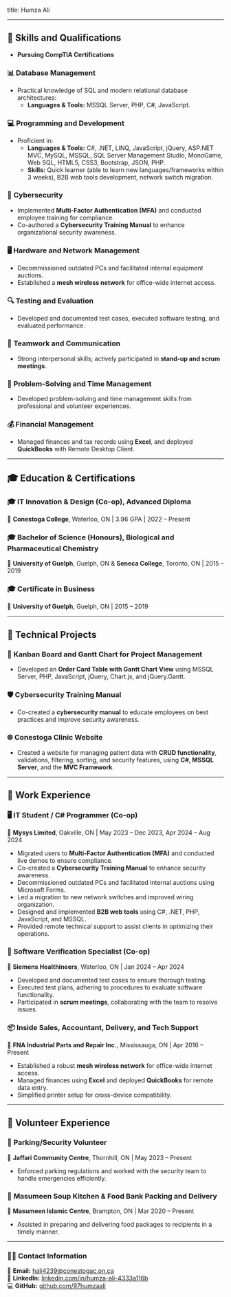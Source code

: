 title: Humza Ali

---

## 🚀 **Skills and Qualifications**
- **Pursuing CompTIA Certifications**

### 📊 **Database Management**
- Practical knowledge of SQL and modern relational database architectures:
  - **Languages & Tools:** MSSQL Server, PHP, C#, JavaScript.

### 💻 **Programming and Development**
- Proficient in:
  - **Languages & Tools:** C#, .NET, LINQ, JavaScript, jQuery, ASP.NET MVC, MySQL, MSSQL, SQL Server Management Studio, MonoGame, Web SQL, HTML5, CSS3, Bootstrap, JSON, PHP.
  - **Skills:** Quick learner (able to learn new languages/frameworks within 3 weeks), B2B web tools development, network switch migration.

### 🔐 **Cybersecurity**
- Implemented **Multi-Factor Authentication (MFA)** and conducted employee training for compliance.
- Co-authored a **Cybersecurity Training Manual** to enhance organizational security awareness.

### 🖥️ **Hardware and Network Management**
- Decommissioned outdated PCs and facilitated internal equipment auctions.
- Established a **mesh wireless network** for office-wide internet access.

### 🔍 **Testing and Evaluation**
- Developed and documented test cases, executed software testing, and evaluated performance.

### 👥 **Teamwork and Communication**
- Strong interpersonal skills; actively participated in **stand-up and scrum meetings**.

### 🧠 **Problem-Solving and Time Management**
- Developed problem-solving and time management skills from professional and volunteer experiences.

### 💰 **Financial Management**
- Managed finances and tax records using **Excel**, and deployed **QuickBooks** with Remote Desktop Client.

---

## 🎓 **Education & Certifications**
### 🎓 **IT Innovation & Design (Co-op), Advanced Diploma**  
📍 **Conestoga College**, Waterloo, ON | 3.96 GPA | 2022 – Present

### 🎓 **Bachelor of Science (Honours), Biological and Pharmaceutical Chemistry**  
📍 **University of Guelph**, Guelph, ON & **Seneca College**, Toronto, ON | 2015 – 2019

### 🎓 **Certificate in Business**  
📍 **University of Guelph**, Guelph, ON | 2015 – 2019

---

## 🔨 **Technical Projects**

### 📝 **Kanban Board and Gantt Chart for Project Management**
- Developed an **Order Card Table with Gantt Chart View** using MSSQL Server, PHP, JavaScript, jQuery, Chart.js, and jQuery.Gantt.

### 🛡️ **Cybersecurity Training Manual**
- Co-created a **cybersecurity manual** to educate employees on best practices and improve security awareness.

### 🌐 **Conestoga Clinic Website**
- Created a website for managing patient data with **CRUD functionality**, validations, filtering, sorting, and security features, using **C#, MSSQL Server**, and the **MVC Framework**.

---

## 💼 **Work Experience**

### 🖥️ **IT Student / C# Programmer (Co-op)**
📍 **Mysys Limited**, Oakville, ON | May 2023 – Dec 2023, Apr 2024 – Aug 2024
- Migrated users to **Multi-Factor Authentication (MFA)** and conducted live demos to ensure compliance.
- Co-created a **Cybersecurity Training Manual** to enhance security awareness.
- Decommissioned outdated PCs and facilitated internal auctions using Microsoft Forms.
- Led a migration to new network switches and improved wiring organization.
- Designed and implemented **B2B web tools** using C#, .NET, PHP, JavaScript, and MSSQL.
- Provided remote technical support to assist clients in optimizing their operations.

### 🧪 **Software Verification Specialist (Co-op)**
📍 **Siemens Healthineers**, Waterloo, ON | Jan 2024 – Apr 2024
- Developed and documented test cases to ensure thorough testing.
- Executed test plans, adhering to procedures to evaluate software functionality.
- Participated in **scrum meetings**, collaborating with the team to resolve issues.

### 📦 **Inside Sales, Accountant, Delivery, and Tech Support**
📍 **FNA Industrial Parts and Repair Inc.**, Mississauga, ON | Apr 2016 – Present
- Established a robust **mesh wireless network** for office-wide internet access.
- Managed finances using **Excel** and deployed **QuickBooks** for remote data entry.
- Simplified printer setup for cross-device compatibility.

---

## 🙌 **Volunteer Experience**

### 🚗 **Parking/Security Volunteer**
📍 **Jaffari Community Centre**, Thornhill, ON | May 2023 – Present
- Enforced parking regulations and worked with the security team to handle emergencies efficiently.

### 🍲 **Masumeen Soup Kitchen & Food Bank Packing and Delivery**
📍 **Masumeen Islamic Centre**, Brampton, ON | Mar 2020 – Present
- Assisted in preparing and delivering food packages to recipients in a timely manner.

---

### 👨‍💼 **Contact Information**
📧 **Email:** [hali4239@conestogac.on.ca](mailto:hali4239@conestogac.on.ca)  
🔗 **LinkedIn:** [linkedin.com/in/humza-ali-4333a116b](https://www.linkedin.com/in/humza-ali-4333a116b/)  
💻 **GitHub:** [github.com/97humzaali](https://github.com/97humzaali)

